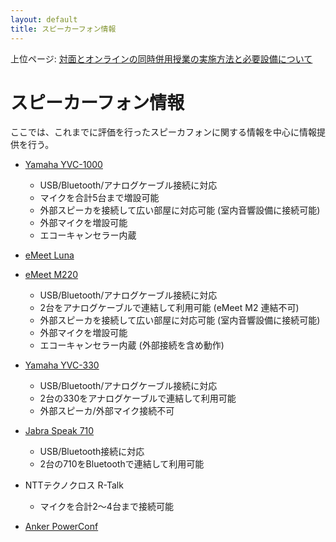```yaml
---
layout: default
title: スピーカーフォン情報 
---
```

上位ページ: [対面とオンラインの同時併用授業の実施方法と必要設備について](https://kyoto-u.github.io/online-edu/zoom-hybrid-use)

# スピーカーフォン情報

ここでは、これまでに評価を行ったスピーカフォンに関する情報を中心に情報提供を行う。

- [Yamaha YVC-1000](https://sound-solution.yamaha.com/products/uc/yvc-1000/index)
  - USB/Bluetooth/アナログケーブル接続に対応
  - マイクを合計5台まで増設可能
  - 外部スピーカを接続して広い部屋に対応可能 (室内音響設備に接続可能)
  - 外部マイクを増設可能
  - エコーキャンセラー内蔵

- [eMeet Luna](https://www.emeet.ai/Luna.html) 
- [eMeet M220](https://www.emeet.ai/M220.html)
  - USB/Bluetooth/アナログケーブル接続に対応
  - 2台をアナログケーブルで連結して利用可能 (eMeet M2 連結不可)
  - 外部スピーカを接続して広い部屋に対応可能 (室内音響設備に接続可能)
  - 外部マイクを増設可能
  - エコーキャンセラー内蔵 (外部接続を含め動作)

- [Yamaha YVC-330](https://sound-solution.yamaha.com/products/uc/yvc-330/index)
  - USB/Bluetooth/アナログケーブル接続に対応
  - 2台の330をアナログケーブルで連結して利用可能
  - 外部スピーカ/外部マイク接続不可
  
- [Jabra Speak 710](https://www.jabra.jp/business/speakerphones/jabra-speak-series/jabra-speak-710)
  - USB/Bluetooth接続に対応
  - 2台の710をBluetoothで連結して利用可能
  
- NTTテクノクロス R-Talk
  - マイクを合計2～4台まで接続可能
  
- [Anker PowerConf](https://www.ankerjapan.com/category/CONFERENCESPEAKER/A3301.html)

